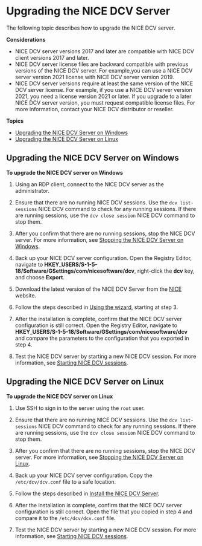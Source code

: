 # Upgrading the NICE DCV Server<a name="setting-up-upgrading"></a>

The following topic describes how to upgrade the NICE DCV server\.

**Considerations**
+ NICE DCV server versions 2017 and later are compatible with NICE DCV client versions 2017 and later\. 
+ NICE DCV server license files are backward compatible with previous versions of the NICE DCV server\. For example,you can use a NICE DCV server version 2021 license with NICE DCV server version 2019\. 
+ NICE DCV server versions require at least the same version of the NICE DCV server license\. For example, if you use a NICE DCV server version 2021, you need a license version 2021 or later\. If you upgrade to a later NICE DCV server version, you must request compatible license files\. For more information, contact your NICE DCV distributor or reseller\. 

**Topics**
+ [Upgrading the NICE DCV Server on Windows](#upgrading-windows-upgrade)
+ [Upgrading the NICE DCV Server on Linux](#upgrading-linux)

## Upgrading the NICE DCV Server on Windows<a name="upgrading-windows-upgrade"></a>

**To upgrade the NICE DCV server on Windows**

1. Using an RDP client, connect to the NICE DCV server as the administrator\.

1. Ensure that there are no running NICE DCV sessions\. Use the `dcv list-sessions` NICE DCV command to check for any running sessions\. If there are running sessions, use the `dcv close session` NICE DCV command to stop them\.

1. After you confirm that there are no running sessions, stop the NICE DCV server\. For more information, see [Stopping the NICE DCV Server on Windows](manage-stop.md#manage-stop-windows)\.

1. Back up your NICE DCV server configuration\. Open the Registry Editor, navigate to **HKEY\_USERS/S\-1\-5\-18/Software/GSettings/com/nicesoftware/dcv**, right\-click the **dcv** key, and choose **Export**\.

1. Download the latest version of the NICE DCV Server from the [NICE](http://download.nice-dcv.com) website\.

1. Follow the steps described in [Using the wizard](setting-up-installing-wininstall.md#setting-up-installing-windows-wizard), starting at step 3\.

1. After the installation is complete, confirm that the NICE DCV server configuration is still correct\. Open the Registry Editor, navigate to **HKEY\_USERS/S\-1\-5\-18/Software/GSettings/com/nicesoftware/dcv** and compare the parameters to the configuration that you exported in step 4\.

1. Test the NICE DCV server by starting a new NICE DCV session\. For more information, see [Starting NICE DCV sessions](managing-sessions-start.md)\.

## Upgrading the NICE DCV Server on Linux<a name="upgrading-linux"></a>

**To upgrade the NICE DCV server on Linux**

1. Use SSH to sign in to the server using the `root` user\.

1. Ensure that there are no running NICE DCV sessions\. Use the `dcv list-sessions` NICE DCV command to check for any running sessions\. If there are running sessions, use the `dcv close session` NICE DCV command to stop them\.

1. After you confirm that there are no running sessions, stop the NICE DCV server\. For more information, see [Stopping the NICE DCV Server on Linux](manage-stop.md#manage-stop-linux)\.

1. Back up your NICE DCV server configuration\. Copy the `/etc/dcv/dcv.conf` file to a safe location\.

1. Follow the steps described in [Install the NICE DCV Server](setting-up-installing-linux-server.md#linux-server-install)\.

1. After the installation is complete, confirm that the NICE DCV server configuration is still correct\. Open the file that you copied in step 4 and compare it to the `/etc/dcv/dcv.conf` file\.

1. Test the NICE DCV server by starting a new NICE DCV session\. For more information, see [Starting NICE DCV sessions](managing-sessions-start.md)\.